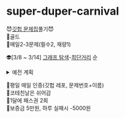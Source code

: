 # super-duper-carnival

😈[깃헙 문제집](https://github.com/tony9402/baekjoon)풀기😈 <br>
🥶골드 <br>
🥶매일2-3문제(필수2, 재량1)

👽[3/8 ~ 3/14] [그래프 탐색](https://github.com/tony9402/baekjoon/tree/main/graph_traversal)-[최단거리](https://github.com/tony9402/baekjoon/tree/main/shortest_path) 순 <br>
<details>
<summary>예전 계획</summary>
<div>

👽[2월] DP1-구현-그리디 순 <br>
👽[3월 1주차] [문자열](https://github.com/tony9402/baekjoon/tree/main/string)-[백트래킹] <br>

</div>
</details>

🥵평일 매일 인증(깃헙 레포, 문제번호+이름) <br>
🥵코테친날은 쉬어감 <br>
🥵1달에 패스권 2회 <br>
🥵보증금 5만원, 하루 실패시 -5000원 <br>
